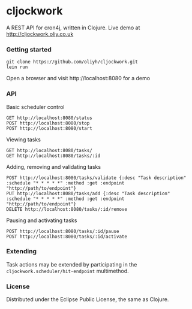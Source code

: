 # cljockwork

A REST API for cron4j, written in Clojure.
Live demo at http://cljockwork.oliy.co.uk

### Getting started

    git clone https://github.com/oliyh/cljockwork.git
    lein run

Open a browser and visit http://localhost:8080 for a demo

### API

Basic scheduler control

    GET http://localhost:8080/status
    POST http://localhost:8080/stop
    POST http://localhost:8080/start

Viewing tasks

	GET http://localhost:8080/tasks/
	GET http://localhost:8080/tasks/:id

Adding, removing and validating tasks

	POST http://localhost:8080/tasks/validate {:desc "Task description" :schedule "* * * * *" :method :get :endpoint "http://path/to/endpoint"}
	PUT http://localhost:8080/tasks/add {:desc "Task description" :schedule "* * * * *" :method :get :endpoint "http://path/to/endpoint"}
	DELETE http://localhost:8080/tasks/:id/remove

Pausing and activating tasks

	POST http://localhost:8080/tasks/:id/pause
	POST http://localhost:8080/tasks/:id/activate

### Extending

Task actions may be extended by participating in the `cljockwork.scheduler/hit-endpoint` multimethod.

### License

Distributed under the Eclipse Public License, the same as Clojure.

